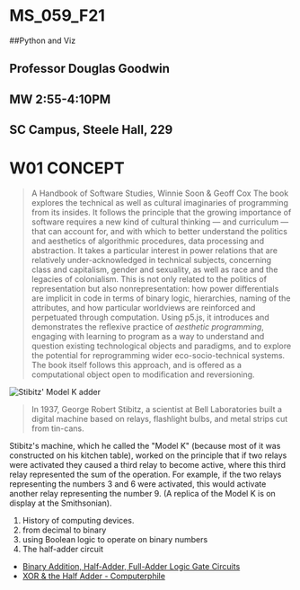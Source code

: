 # MS_059_F21
##Python and Viz
## Professor Douglas Goodwin
## MW 2:55-4:10PM
## SC Campus, Steele Hall, 229

#  W01 CONCEPT

> A Handbook of Software Studies, Winnie Soon & Geoff Cox
> The book explores the technical as well as cultural imaginaries of programming from its insides. It follows the principle that the growing importance of software requires a new kind of cultural thinking — and curriculum — that can account for, and with which to better understand the politics and aesthetics of algorithmic procedures, data processing and abstraction. It takes a particular interest in power relations that are relatively under-acknowledged in technical subjects, concerning class and capitalism, gender and sexuality, as well as race and the legacies of colonialism. This is not only related to the politics of representation but also nonrepresentation: how power differentials are implicit in code in terms of binary logic, hierarchies, naming of the attributes, and how particular worldviews are reinforced and perpetuated through computation. Using p5.js, it introduces and demonstrates the reflexive practice of *aesthetic programming*, engaging with learning to program as a way to understand and question existing technological objects and paradigms, and to explore the potential for reprogramming wider eco-socio-technical systems. The book itself follows this approach, and is offered as a computational object open to modification and reversioning.

![Stibitz' Model K adder](https://images.computerhistory.org/timeline/timeline_computers_1937.modelk.jpg)

> In 1937, George Robert Stibitz, a scientist at Bell Laboratories built a digital machine based on relays, flashlight bulbs, and metal strips cut from tin-cans.

Stibitz's machine, which he called the "Model K" (because most of it was constructed on his kitchen table), worked on the principle that if two relays were activated they caused a third relay to become active, where this third relay represented the sum of the operation. For example, if the two relays representing the numbers 3 and 6 were activated, this would activate another relay representing the number 9. (A replica of the Model K is on display at the Smithsonian).

1. History of computing devices.
2. from decimal to binary
3. using Boolean logic to operate on binary numbers
4. The half-adder circuit

- [Binary Addition, Half-Adder, Full-Adder Logic Gate Circuits](https://youtu.be/hExfiB_UFzA)
- [XOR & the Half Adder - Computerphile](https://youtu.be/VPw9vPN-3ac)
